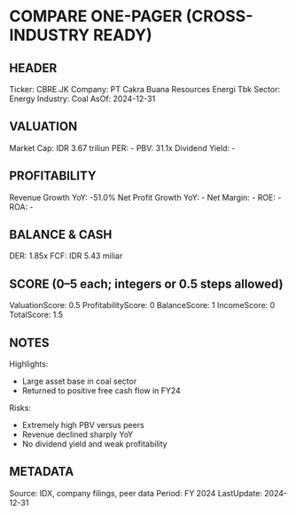 # COMPARE ONE-PAGER (CROSS-INDUSTRY READY)

## HEADER
Ticker: CBRE.JK
Company: PT Cakra Buana Resources Energi Tbk
Sector: Energy
Industry: Coal
AsOf: 2024-12-31

## VALUATION
Market Cap: IDR 3.67 triliun
PER: -
PBV: 31.1x
Dividend Yield: -

## PROFITABILITY
Revenue Growth YoY: -51.0%
Net Profit Growth YoY: -
Net Margin: -
ROE: -
ROA: -

## BALANCE & CASH
DER: 1.85x
FCF: IDR 5.43 miliar

## SCORE (0–5 each; integers or 0.5 steps allowed)
ValuationScore: 0.5
ProfitabilityScore: 0
BalanceScore: 1
IncomeScore: 0
TotalScore: 1.5

## NOTES
Highlights:
- Large asset base in coal sector
- Returned to positive free cash flow in FY24

Risks:
- Extremely high PBV versus peers
- Revenue declined sharply YoY
- No dividend yield and weak profitability

## METADATA
Source: IDX, company filings, peer data
Period: FY 2024
LastUpdate: 2024-12-31
